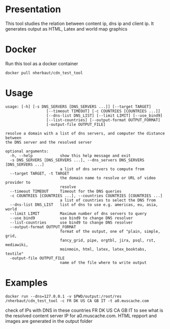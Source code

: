 # Presentation #

This tool studies the relation between content ip, dns ip and client ip. It generates output as HTML, Latex and world map graphics

# Docker #

Run this tool as a docker container

```
docker pull nherbaut/cdn_test_tool
```


# Usage # 

```
usage: [-h] [-s DNS_SERVERS [DNS_SERVERS ...]] [--target TARGET]
                  [--timeout TIMEOUT] [-c COUNTRIES [COUNTRIES ...]]
                  [--dns-list DNS_LIST] [--limit LIMIT] [--use_bind9]
                  [--list-countries] [--output-format OUTPUT_FORMAT]
                  [-output-file OUTPUT_FILE]

resolve a domain with a list of dns servers, and computer the distance between
the DNS server and the resolved server

optional arguments:
  -h, --help            show this help message and exit
  -s DNS_SERVERS [DNS_SERVERS ...], --dns_servers DNS_SERVERS [DNS_SERVERS ...]
                        a list of dns servers to compute from
  --target TARGET, -t TARGET
                        the domain name to resolve or URL of video provider to
                        resolve
  --timeout TIMEOUT     Timeout for the DNS queries
  -c COUNTRIES [COUNTRIES ...], --countries COUNTRIES [COUNTRIES ...]
                        a list of countries to select the DNS from
  --dns-list DNS_LIST   list of dns to use e.g. americas, eu, asia, world
  --limit LIMIT         Maximum number of dns servers to query
  --use_bind9           use bind9 to change DNS resolver
  --list-countries      use bind9 to change DNS resolver
  --output-format OUTPUT_FORMAT
                        format of the output, one of "plain, simple, grid,
                        fancy_grid, pipe, orgtbl, jira, psql, rst, mediawiki,
                        moinmoin, html, latex, latex_booktabs, textile"
  -output-file OUTPUT_FILE
                        name of the file where to write output

```


# Examples #

```
docker run --dns=127.0.0.1 -v $PWD/output:/root/res  /nherbaut/cdn_test_tool -c FR DK US CA GB IT -t a0.muscache.com
```

check of IPs with DNS in these countries FR DK US CA GB IT to see what is the resolved content server IP for a0.muscache.com.
HTML repport and images are generated in the output folder


